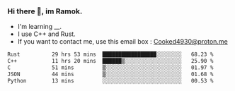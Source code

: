 ### Hi there 👋, im Ramok.

- I'm learning __.
- I use C++ and Rust.
- If you want to contact me, use this email box : Cooked4930@proton.me

<!--START_SECTION:waka-->

```txt
Rust          29 hrs 53 mins  █████████████████░░░░░░░░   68.23 %
C++           11 hrs 20 mins  ██████▒░░░░░░░░░░░░░░░░░░   25.90 %
C             51 mins         ▒░░░░░░░░░░░░░░░░░░░░░░░░   01.97 %
JSON          44 mins         ▒░░░░░░░░░░░░░░░░░░░░░░░░   01.68 %
Python        13 mins         ░░░░░░░░░░░░░░░░░░░░░░░░░   00.53 %
```

<!--END_SECTION:waka-->
